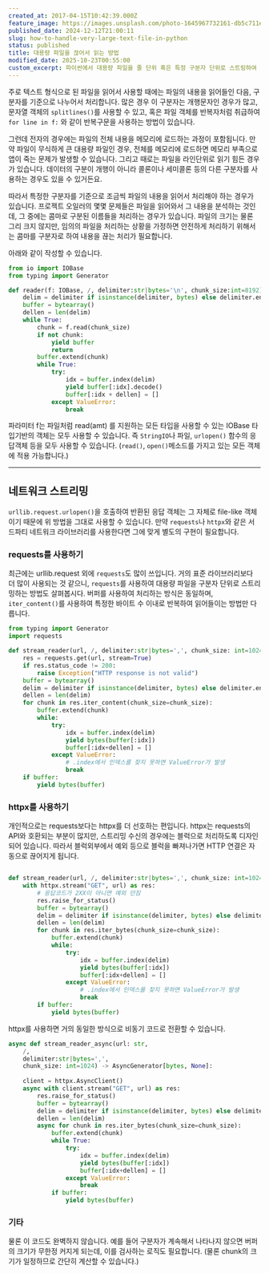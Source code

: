 ```yaml
---
created_at: 2017-04-15T10:42:39.000Z
feature_image: https://images.unsplash.com/photo-1645967732161-db5c711e9e61?crop=entropy&cs=tinysrgb&fit=max&fm=jpg&ixid=M3wxMTc3M3wwfDF8c2VhcmNofDh8fG1hc3NpdmV8ZW58MHx8fHwxNzMzNDcxMDQ0fDA&ixlib=rb-4.0.3&q=80&w=2000
published_date: 2024-12-12T21:00:11
slug: how-to-handle-very-large-text-file-in-python
status: published
title: 대용량 파일을 끊어서 읽는 방법
modified_date: 2025-10-23T00:55:00
custom_excerpt: 파이썬에서 대용량 파일을 줄 단위 혹은 특정 구분자 단위로 스트링하여 읽는 방법
---
```


주로 텍스트 형식으로 된 파일을 읽어서 사용할 때에는 파일의 내용을 읽어들인 다음, 구분자를 기준으로 나누어서 처리합니다. 많은 경우 이 구분자는 개행문자인 경우가 많고, 문자열 객체의 `splitlines()`를 사용할 수 있고, 혹은 파일 객체를 반복자처럼 취급하여 `for line in f:` 와 같이 반복구문을 사용하는 방법이 있습니다. 


그런데 전자의 경우에는 파일의 전체 내용을 메모리에 로드하는 과정이 포함됩니다. 만약 파일이 무식하게 큰 대용량 파일인 경우, 전체를 메모리에 로드하면 메모리 부족으로 앱이 죽는 문제가 발생할 수 있습니다. 그리고 때로는 파일을 라인단위로 읽기 힘든 경우가 있습니다. 데이터의 구분이 개행이 아니라 콜론이나 세미콜론 등의 다른 구분자를 사용하는 경우도 있을 수 있거든요. 

따라서 특정한 구분자를 기준으로 조금씩 파일의 내용을 읽어서 처리해야 하는 경우가 있습니다. 프로젝트 오일러의 몇몇 문제들은 파일을 읽어와서 그 내용을 분석하는 것인데, 그 중에는 콤마로 구분된 이름들을 처리하는 경우가 있습니다.  파일의 크기는 물론 그리 크지 않지만, 임의의 파일을 처리하는 상황을 가정하면 안전하게 처리하기 위해서는 콤마를 구분자로 하여 내용을 끊는 처리가 필요합니다.  

아래와 같이 작성할 수 있습니다. 

```python
from io import IOBase
from typing import Generator

def reader(f: IOBase, /, delimiter:str|bytes='\n', chunk_size:int=8192) -> Geneator[bytes, None, None]:
	delim = delimiter if isinstance(delimiter, bytes) else delimiter.encode()
	buffer = bytearray()
	dellen = len(delim)
	while True:
		chunk = f.read(chunk_size)
		if not chunk:
			yield buffer
			return
		buffer.extend(chunk)
		while True:
			try:
				idx = buffer.index(delim)
				yield buffer[:idx].decode()
				buffer[:idx + dellen] = []
			except ValueError:
				break
```

파라미터 f는 파일처럼 read(amt) 를 지원하는 모든 타입을 사용할 수 있는 IOBase 타입기반의 객체는 모두 사용할 수 있습니다. 즉 `StringIO`나 파일, `urlopen()` 함수의 응답객체 등을 모두 사용할 수 있습니다. (`read()`, `open()`메소드를 가지고 있는 모든 객체에 적용 가능합니다.)

---

## 네트워크 스트리밍

`urllib.request.urlopen()`을 호출하여 반환된 응답 객체는 그 자체로 file-like 객체이기 때문에 위 방법을 그대로 사용할 수 있습니다. 만약 `requests`나 `httpx`와 같은 서드파티 네트워크 라이브러리를 사용한다면 그에 맞게 별도의 구현이 필요합니다.

### requests를 사용하기

최근에는 urllib.request 외에 `requests`도 많이 쓰입니다. 거의 표준 라이브러리보다 더 많이 사용되는 것 같으니, `requests`를 사용하여 대용량 파일을 구분자 단위로 스트리밍하는 방법도 살펴봅시다. 버퍼를 사용하여 처리하는 방식은 동일하며, `iter_content()`를 사용하여 특정한 바이트 수 이내로 반복하여 읽어들이는 방법만 다릅니다.  

```python
from typing import Generator
import requests

def stream_reader(url, /, delimiter:str|bytes=',', chunk_size: int=1024) -> Generator[bytes, None, None]:
	res = requests.get(url, stream=True)
	if res.status_code != 200:
		raise Exception("HTTP response is not valid")
	buffer = bytearray()
	delim = delimiter if isinstance(delimiter, bytes) else delimiter.encode()
	dellen = len(delim)
	for chunk in res.iter_content(chunk_size=chunk_size):
		buffer.extend(chunk)
		while:
			try:
				idx = buffer.index(delim)
				yield bytes(buffer[:idx])
				buffer[:idx+dellen] = []
			except ValueError:
				# .index에서 인덱스를 찾지 못하면 ValueError가 발생
				break
	if buffer:
		yield bytes(buffer)
```

### httpx를 사용하기

개인적으로는 requests보다는 httpx를 더 선호하는 편입니다. httpx는 requests의 API와 호환되는 부분이 많지만, 스트리밍 수신의 경우에는 블럭으로 처리하도록 디자인되어 있습니다. 따라서 블럭외부에서 예외 등으로 블럭을 빠져나가면 HTTP 연결은 자동으로 끊어지게 됩니다.

```python

def stream_reader(url, /, delimiter:str|bytes=',', chunk_size: int=1024) -> Generator[bytes, None, None]:
	with httpx.stream("GET", url) as res:
		# 응답코드가 2XX이 아니면 예외 던짐
		res.raise_for_status()
		buffer = bytearray()
		delim = delimiter if isinstance(delimiter, bytes) else delimiter.encode()
		dellen = len(delim)
		for chunk in res.iter_bytes(chunk_size=chunk_size):
			buffer.extend(chunk)
			while:
				try:
					idx = buffer.index(delim)
					yield bytes(buffer[:idx])
					buffer[:idx+dellen] = []
				except ValueError:
					# .index에서 인덱스를 찾지 못하면 ValueError가 발생
					break
		if buffer:
			yield bytes(buffer)
```

httpx를 사용하면 거의 동일한 방식으로 비동기 코드로 전환할 수 있습니다. 

```python
async def stream_reader_async(url: str, 
	/, 
	delimiter:str|bytes=',', 
	chunk_size: int=1024) -> AsyncGenerator[bytes, None]:
	
	client = httpx.AsyncClient()
	async with client.stream("GET", url) as res:
		res.raise_for_status()
		buffer = bytearray()
		delim = delimiter if isinstance(delimiter, bytes) else delimiter.encode()
		dellen = len(delim)
		async for chunk in res.iter_bytes(chunk_size=chunk_size):
			buffer.extend(chunk)
			while True:
				try:
					idx = buffer.index(delim)
					yield bytes(buffer[:idx])
					buffer[:idx+dellen] = []
				except ValueError:
					break
			if buffer:
				yield bytes(buffer)
```

### 기타

물론 이 코드도 완벽하지 않습니다. 예를 들어 구분자가 계속해서 나타나지 않으면 버퍼의 크기가 무한정 커지게 되는데, 이를 검사하는 로직도 필요합니다. (물론 chunk의 크기가 일정하므로 간단히 계산할 수 있습니다.)